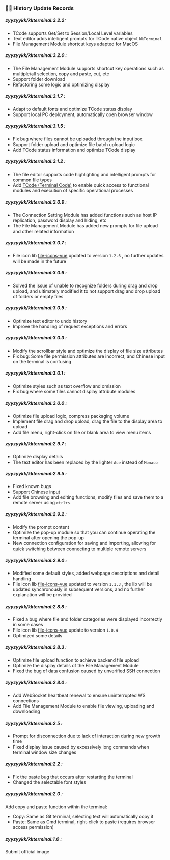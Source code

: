 ### 👨‍💻 History Update Records

##### zyyzyykk/kkterminal:3.2.2:

- TCode supports Get/Set to Session/Local Level variables
- Text editor adds intelligent prompts for TCode native object `kkTerminal`
- File Management Module shortcut keys adapted for MacOS

##### zyyzyykk/kkterminal:3.2.0 :

- The File Management Module supports shortcut key operations such as multiple/all selection, copy and paste, cut, etc
- Support folder download
- Refactoring some logic and optimizing display

##### zyyzyykk/kkterminal:3.1.7 :

- Adapt to default fonts and optimize TCode status display
- Support local PC deployment, automatically open browser window

##### zyyzyykk/kkterminal:3.1.5 :

- Fix bug where files cannot be uploaded through the input box
- Support folder upload and optimize file batch upload logic
- Add TCode status information and optimize TCode display

##### zyyzyykk/kkterminal:3.1.2 :

- The file editor supports code highlighting and intelligent prompts for common file types
- Add [TCode (Terminal Code)](./TCODE.md) to enable quick access to functional modules and execution of specific operational processes

##### zyyzyykk/kkterminal:3.0.9 :

- The Connection Setting Module has added functions such as host IP replication, password display and hiding, etc
- The File Management Module has added new prompts for file upload and other related information

##### zyyzyykk/kkterminal:3.0.7 :

- File icon lib [file-icons-vue](https://github.com/zyyzyykk/file-icons-vue) updated to version `1.2.6`  , no further updates will be made in the future

##### zyyzyykk/kkterminal:3.0.6 :

- Solved the issue of unable to recognize folders during drag and drop upload, and ultimately modified it to not support drag and drop upload of folders or empty files

##### zyyzyykk/kkterminal:3.0.5 :

- Optimize text editor to undo history
- Improve the handling of request exceptions and errors

##### zyyzyykk/kkterminal:3.0.3 :

- Modify the scrollbar style and optimize the display of file size attributes
- Fix bug: Some file permission attributes are incorrect, and Chinese input on the terminal is confusing

##### zyyzyykk/kkterminal:3.0.1 :

- Optimize styles such as text overflow and omission
- Fix bug where some files cannot display attribute modules

##### zyyzyykk/kkterminal:3.0.0 :

- Optimize file upload logic, compress packaging volume
- Implement file drag and drop upload, drag the file to the display area to upload
- Add file menu, right-click on file or blank area to view menu items

##### zyyzyykk/kkterminal:2.9.7 :

- Optimize display details
- The text editor has been replaced by the lighter `Ace` instead of `Monaco`

##### zyyzyykk/kkterminal:2.9.5 :

- Fixed known bugs
- Support Chinese input
- Add file browsing and editing functions, modify files and save them to a remote server using `ctrl+s`

##### zyyzyykk/kkterminal:2.9.2 :

- Modify the prompt content
- Optimize the pop-up module so that you can continue operating the terminal after opening the pop-up
- New connection configuration for saving and importing, allowing for quick switching between connecting to multiple remote servers

##### zyyzyykk/kkterminal:2.9.0 :

- Modified some default styles, added webpage descriptions and detail handling
- File icon lib [file-icons-vue](https://github.com/zyyzyykk/file-icons-vue) updated to version `1.1.3` , the lib will be updated synchronously in subsequent versions, and no further explanation will be provided

##### zyyzyykk/kkterminal:2.8.8 :

- Fixed a bug where file and folder categories were displayed incorrectly in some cases
- File icon lib [file-icons-vue](https://github.com/zyyzyykk/file-icons-vue) update to version `1.0.4`
- Optimized some details

##### zyyzyykk/kkterminal:2.8.3 :

- Optimize file upload function to achieve backend file upload
- Optimize the display details of the File Management Module
- Fixed the bug of data confusion caused by unverified SSH connection

##### zyyzyykk/kkterminal:2.8.0 :

- Add WebSocket heartbeat renewal to ensure uninterrupted WS connections
- Add File Management Module to enable file viewing, uploading and downloading

##### zyyzyykk/kkterminal:2.5 :

- Prompt for disconnection due to lack of interaction during new growth time
- Fixed display issue caused by excessively long commands when terminal window size changes

##### zyyzyykk/kkterminal:2.2 :

- Fix the paste bug that occurs after restarting the terminal
- Changed the selectable font styles

##### zyyzyykk/kkterminal:2.0 :

Add copy and paste function within the terminal:
- Copy: Same as Git terminal, selecting text will automatically copy it
- Paste: Same as Cmd terminal, right-click to paste (requires browser access permission)

##### zyyzyykk/kkterminal:1.0 :

Submit official image
